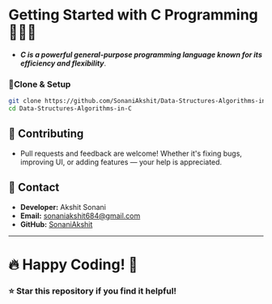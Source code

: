 # Getting Started with C Programming 🧑🏻‍💻
- ***C is a powerful general-purpose programming language known for its efficiency and flexibility***.

### 🤝Clone & Setup
```bash
git clone https://github.com/SonaniAkshit/Data-Structures-Algorithms-in-C.git
cd Data-Structures-Algorithms-in-C
```

## 🙌 Contributing
- Pull requests and feedback are welcome! Whether it's fixing bugs, improving UI, or adding features — your help is appreciated.

## 📧 Contact
- **Developer:** Akshit Sonani
- **Email:** sonaniakshit684@gmail.com
- **GitHub:** [SonaniAkshit](https://github.com/SonaniAkshit)

---

# 🔥 Happy Coding! 🚀
### ⭐ Star this repository if you find it helpful!
